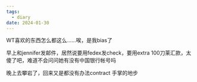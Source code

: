```yaml
---
tags:
  - diary
date: 2024-01-30
---
```

 
WT喜欢的东西怎么都这么……唉，是我bias了

早上和jennifer发邮件，居然说要用fedex发check，要用extra 100刀莱汇款，太傻了吧，难道不会问问她有没有中国银行帐号吗

晚上去攀岩了，回来又是都没有办法contract 手掌的地步


